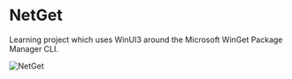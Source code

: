 # NetGet

Learning project which uses WinUI3 around the Microsoft WinGet Package Manager CLI.

![NetGet](https://github.com/FynnHollesen/NetGet/assets/136230507/160faf6a-0fe5-4af6-b500-c9db49fee19a)
